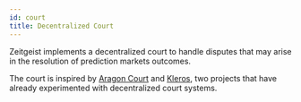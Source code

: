```yaml
---
id: court
title: Decentralized Court
---
```


Zeitgeist implements a decentralized court to handle disputes that may arise in the resolution of prediction markets outcomes.

The court is inspired by [Aragon Court][] and [Kleros][], two projects that have already experimented with decentralized court systems.

[Aragon Court]: https://example.com
[Kleros]: https://example.com
